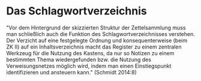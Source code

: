 # Das Schlagwortverzeichnis

"Vor dem Hintergrund der skizzierten Struktur der Zettelsammlung muss man schließlich auch die Funktion des Schlagwortverzeichnisses verstehen. Der Verzicht auf eine festgelegte Ordnung und konsequenterweise (beim ZK II) auf ein Inhaltsverzeichnis macht das Register zu einem zentralen Werkzeug für die Nutzung des Kastens, da nur so Notizen zu einem bestimmten Thema wiedergefunden bzw. die Nutzung des Verweisungsnetzes möglich wird, indem man einen Einstiegspunkt identifizieren und ansteuern kann." (Schmidt 2014:8)